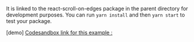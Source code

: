 It is linked to the react-scroll-on-edges package in the parent directory for development purposes. You can run `yarn install` and then `yarn start` to test your package.

[demo] [Codesandbox link for this example :](https://codesandbox.io/s/react-scroll-on-edges-phhfb?file=/src/App.js)
